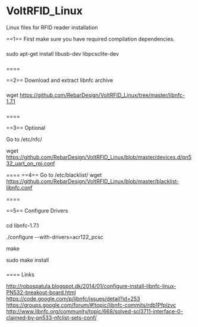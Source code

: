 VoltRFID_Linux
==============

Linux files for RFID reader installation

==1==
First make sure you have required compilation dependencies.
###
sudo apt-get install libusb-dev libpcsclite-dev
###
====

==2==
Download and extract libnfc archive
###
wget https://github.com/RebarDesign/VoltRFID_Linux/tree/master/libnfc-1.7.1
###
====

==3==
Optional 

Go to /etc/nfc/

wget https://github.com/RebarDesign/VoltRFID_Linux/blob/master/devices.d/pn532_uart_on_rpi.conf

====
==4==
Go to /etc/blacklist/
wget https://github.com/RebarDesign/VoltRFID_Linux/blob/master/blacklist-libnfc.conf

====


==5==
Configure Drivers
###
cd libnfc-1.7.1

./configure --with-drivers=acr122_pcsc

make 

sudo make install

###
====
Links

http://robospatula.blogspot.dk/2014/01/configure-install-libnfc-linux-PN532-breakout-board.html
https://code.google.com/p/libnfc/issues/detail?id=253
https://groups.google.com/forum/#!topic/libnfc-commits/rdb1Pfplzvc
http://www.libnfc.org/community/topic/668/solved-scl3711-interface-0-claimed-by-pn533-nfclist-sets-conf/








